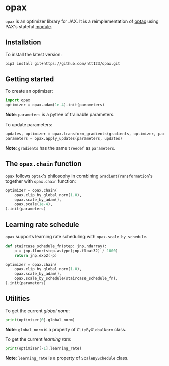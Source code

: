 # opax

`opax` is an optimizer library for JAX. It is a reimplementation of [optax] using PAX's stateful [module](https://github.com/ntt123/pax).

## Installation

To install the latest version:

```sh
pip3 install git+https://github.com/ntt123/opax.git
```

## Getting started

To create an optimizer:

```python
import opax
optimizer = opax.adam(1e-4).init(parameters)
```

**Note**: ``parameters`` is a pytree of trainable parameters.

To update parameters:

```python
updates, optimizer = opax.transform_gradients(gradients, optimizer, parameters)
parameters = opax.apply_updates(parameters, updates)
```

**Note**: ``gradients`` has the same `treedef` as `parameters`.

## The ``opax.chain`` function

`opax` follows `optax`'s philosophy in combining `GradientTransformation`'s together with ``opax.chain`` function:

```python
optimizer = opax.chain(
    opax.clip_by_global_norm(1.0),
    opax.scale_by_adam(),
    opax.scale(1e-4),
).init(parameters)
```

## Learning rate schedule

`opax` supports learning rate scheduling with `opax.scale_by_schedule`.

```python
def staircase_schedule_fn(step: jnp.ndarray):
    p = jnp.floor(step.astype(jnp.float32) / 1000)
    return jnp.exp2(-p)

optimizer = opax.chain(
    opax.clip_by_global_norm(1.0),
    opax.scale_by_adam(),
    opax.scale_by_schedule(staircase_schedule_fn),
).init(parameters)
```


## Utilities

To get the current *global norm*:

```python
print(optimizer[0].global_norm)
```

**Note**: ``global_norm`` is a property of `ClipByGlobalNorm` class.


To get the current *learning rate*:

```python
print(optimizer[-1].learning_rate)
```

**Note**: ``learning_rate`` is a property of `ScaleBySchedule` class.


[optax]: https://optax.readthedocs.io/en/latest/

